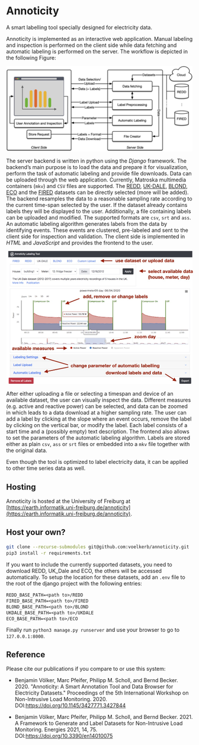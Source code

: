 # Annoticity

A smart labelling tool specially designed for electricity data.


Annoticity is implemented as an interactive web application. Manual labeling and inspection is performed on the client side while data fetching and automatic labeling is performed on the server. The workflow is depicted in the following Figure:

<img src="/docu/figures/flow.jpg">

The server backend is written in python using the _Django_ framework. The backend’s main purpose is to load the data and prepare it for visualization, perform the task of automatic labeling and provide file downloads. Data can be uploaded through the web application. Currently, Matroska multimedia containers (```mkv```) and ```CSV``` files are supported. The [REDD](http://redd.csail.mit.edu), [UK-DALE](https://data.ukedc.rl.ac.uk/browse/edc/efficiency/residential/EnergyConsumption/Domestic/UK-DALE-2017/ReadMe_DALE-2017.html), [BLOND](https://mediatum.ub.tum.de/1375836), [ECO](https://www.vs.inf.ethz.ch/res/show.html?what=eco-data) and the [FIRED](https://github.com/voelkerb/FIRED_dataset_helper) datasets can be directly selected (more will be added). The backend resamples the data to a reasonable sampling rate according to the current time-span selected by the user. If the dataset already contains labels they will be displayed to the user. Additionally, a file containing labels can be uploaded and modified. The supported formats are ```csv```, ```srt``` and ```ass```. An automatic labeling algorithm generates labels from the data by identifying events. These events are clustered, pre-labeled and sent to the client side for inspection and validation.
The client side is implemented in _HTML_ and _JavaScript_ and provides the frontend to the user. 

<img src="/docu/figures/gui.jpg">

After either uploading a file or selecting a timespan and device of an available dataset, the user can visually inspect the data. Different measures (e.g. active and reactive power) can be selected, and data can be zoomed in which leads to a data download at a higher sampling rate. The user can add a label by clicking at the slope where an event occurs, remove the label by clicking on the vertical bar, or modify the label. Each label consists of a start time and a (possibly empty) text description. The frontend also allows to set the parameters of the automatic labeling algorithm. Labels are stored either as plain ```csv```, ```ass``` or ```srt``` files or embedded into a ```mkv``` file together with the original data.

Even though the tool is optimized to label electricity data, it can be applied to other time series data as well.

## Hosting
Annoticity is hosted at the University of Freiburg at [https://earth.informatik.uni-freiburg.de/annoticity](https://earth.informatik.uni-freiburg.de/annoticity).

## Host your own?
```bash
git clone --recurse-submodules git@github.com:voelkerb/annoticity.git
pip3 install -r requirements.txt
```
If you want to include the currently supported datasets, you need to download REDD, UK_Dale and ECO, the others will be accessed automatically.
To setup the location for these datasets, add an `.env` file to the root of the django project with the following entries:
```
REDD_BASE_PATH=<path to>/REDD
FIRED_BASE_PATH=<path to>/FIRED
BLOND_BASE_PATH=<path to>/BLOND
UKDALE_BASE_PATH=<path to>/UKDALE
ECO_BASE_PATH=<path to>/ECO
```
Finally run `python3 manage.py runserver` and use your browser to go to `127.0.0.1:8000`.


## Reference

Please cite our publications if you compare to or use this system:

* Benjamin Völker, Marc Pfeifer, Philipp M. Scholl, and Bernd Becker. 2020. "Annoticity: A Smart Annotation Tool and Data Browser for Electricity Datasets." Proceedings of the 5th International Workshop on Non-Intrusive Load Monitoring. 2020. DOI:https://doi.org/10.1145/3427771.3427844

* Benjamin Völker, Marc Pfeifer, Philipp M. Scholl, and Bernd Becker. 2021. A Framework to Generate and Label Datasets for Non-Intrusive Load Monitoring. Energies 2021, 14, 75. DOI:https://doi.org/10.3390/en14010075
